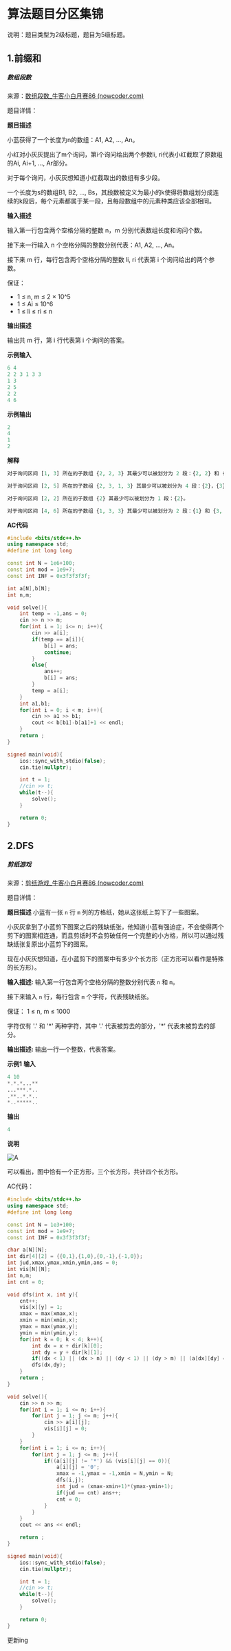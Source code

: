 # 算法题目分区集锦

说明：题目类型为2级标题，题目为5级标题。

## 1.前缀和

##### 数组段数

来源：[数组段数_牛客小白月赛86 (nowcoder.com)](https://ac.nowcoder.com/acm/contest/73450/C)

题目详情：

**题目描述**

小蓝获得了一个长度为n的数组：A1, A2, ..., An。

小红对小灰灰提出了m个询问，第i个询问给出两个参数li, ri代表小红截取了原数组的Ai, Ai+1, ..., Ar部分。

对于每个询问，小灰灰想知道小红截取出的数组有多少段。

一个长度为s的数组B1, B2, ..., Bs，其段数被定义为最小的k使得将数组划分成连续的k段后，每个元素都属于某一段，且每段数组中的元素种类应该全部相同。

**输入描述**

输入第一行包含两个空格分隔的整数 n，m 分别代表数组长度和询问个数。

接下来一行输入 n 个空格分隔的整数分别代表：A1, A2, ..., An。

接下来 m 行，每行包含两个空格分隔的整数 li, ri 代表第 i 个询问给出的两个参数。

保证：

- 1 ≤ n, m ≤ 2 × 10^5
- 1 ≤ Ai ≤ 10^6
- 1 ≤ li ≤ ri ≤ n

**输出描述**

输出共 m 行，第 i 行代表第 i 个询问的答案。



**示例输入**

```PHP
6 4
2 2 3 1 3 3
1 3
2 5
2 2　
4 6
```

**示例输出**

```PHP
2
4
1
2
```

**解释**

```php
对于询问区间 [1, 3] 所在的子数组 {2, 2, 3} 其最少可以被划分为 2 段：{2, 2} 和 {3}。

对于询问区间 [2, 5] 所在的子数组 {2, 3, 1, 3} 其最少可以被划分为 4 段：{2}，{3}，{1}，和 {3}。

对于询问区间 [2, 2] 所在的子数组 {2} 其最少可以被划分为 1 段：{2}。

对于询问区间 [4, 6] 所在的子数组 {1, 3, 3} 其最少可以被划分为 2 段：{1} 和 {3, 3}。
```

**AC代码**

```c++
#include <bits/stdc++.h>
using namespace std;
#define int long long

const int N = 1e6+100;
const int mod = 1e9+7;
const int INF = 0x3f3f3f3f;

int a[N],b[N];
int n,m;

void solve(){
	int temp = -1,ans = 0;
	cin >> n >> m;
	for(int i = 1; i<= n; i++){
		cin >> a[i];
		if(temp == a[i]){
			b[i] = ans;
			continue;
		}
		else{
			ans++;
			b[i] = ans;
		}
		temp = a[i];
	}
	int a1,b1;
	for(int i = 0; i < m; i++){
		cin >> a1 >> b1;
		cout << b[b1]-b[a1]+1 << endl;
	}
	return ;
}

signed main(void){
	ios::sync_with_stdio(false);
	cin.tie(nullptr);

	int t = 1;
	//cin >> t;
	while(t--){
		solve();
	}

	return 0;
}

```



## 2.DFS

##### 剪纸游戏

来源：[剪纸游戏_牛客小白月赛86 (nowcoder.com)](https://ac.nowcoder.com/acm/contest/73450/D)

题目详情：

**题目描述**
小蓝有一张 `n` 行 `m` 列的方格纸，她从这张纸上剪下了一些图案。

小灰灰拿到了小蓝剪下图案之后的残缺纸张，他知道小蓝有强迫症，不会使得两个剪下的图案相连通，而且剪纸时不会剪破任何一个完整的小方格，所以可以通过残缺纸张复原出小蓝剪下的图案。

现在小灰灰想知道，在小蓝剪下的图案中有多少个长方形（正方形可以看作是特殊的长方形）。

**输入描述:**
输入第一行包含两个空格分隔的整数分别代表 `n` 和 `m`。

接下来输入 `n` 行，每行包含 `m` 个字符，代表残缺纸张。

保证：
1 ≤ n, m ≤ 1000

字符仅有 '.' 和 '\*' 两种字符，其中 '.' 代表被剪去的部分，'\*' 代表未被剪去的部分。

**输出描述:**
输出一行一个整数，代表答案。



**示例1**
**输入**

```php
4 10
*.*.*...**
...***.*..
.**..*.*..
*..*****..
```

**输出**

```php
4
```

**说明**

![A](https://cdn.jsdelivr.net/gh/Zeratuli/Image@main/img/202401192315312.png)

可以看出，图中恰有一个正方形，三个长方形，共计四个长方形。

AC代码：

```c++
#include <bits/stdc++.h>
using namespace std;
#define int long long

const int N = 1e3+100;
const int mod = 1e9+7;
const int INF = 0x3f3f3f3f;

char a[N][N];
int dir[4][2] = {{0,1},{1,0},{0,-1},{-1,0}};
int jud,xmax,ymax,xmin,ymin,ans = 0;
int vis[N][N];
int n,m;
int cnt = 0;

void dfs(int x, int y){
	cnt++;
	vis[x][y] = 1;
	xmax = max(xmax,x);
	xmin = min(xmin,x);
	ymax = max(ymax,y);
	ymin = min(ymin,y);
	for(int k = 0; k < 4; k++){
		int dx = x + dir[k][0];
		int dy = y + dir[k][1];
		if((dx < 1) || (dx > n) || (dy < 1) || (dy > m) || (a[dx][dy] == '*') || (vis[dx][dy] == 1)) continue;
		dfs(dx,dy);
	}
	return ;
}

void solve(){
	cin >> n >> m;
	for(int i = 1; i <= n; i++){
		for(int j = 1; j <= m; j++){
			cin >> a[i][j];
			vis[i][j] = 0;
		}
	}
	for(int i = 1; i <= n; i++){
		for(int j = 1; j <= m; j++){
			if((a[i][j] != '*') && (vis[i][j] == 0)){
				a[i][j] = '0';
				xmax = -1,ymax = -1,xmin = N,ymin = N;
				dfs(i,j);
				int jud = (xmax-xmin+1)*(ymax-ymin+1);
				if(jud == cnt) ans++;
				cnt = 0;
			}
		}
	}
	cout << ans << endl;

	return ;
}

signed main(void){
	ios::sync_with_stdio(false);
	cin.tie(nullptr);

	int t = 1;
	//cin >> t;
	while(t--){
		solve();
	}

	return 0;
}

```

更新ing